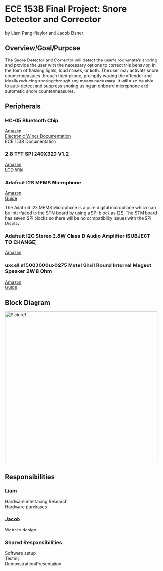 # ECE 153B Final Project: Snore Detector and Corrector
by Liam Pang-Naylor and Jacob Eisner

## Overview/Goal/Purpose

The Snore Detector and Corrector will detect the user's roommate’s snoring and provide the user with the necessary options to correct this behavior, in the form of flashing lights, loud noises, or both. The user may activate snore countermeasures through their phone, promptly waking the offender and ideally reducing snoring through any means necessary. It will also be able to auto-detect and suppress snoring using an onboard microphone and automatic snore countermeasures.

## Peripherals
### HC-05 Bluetooth Chip <br>
[Amazon](https://www.amazon.com/DSD-TECH-HC-05-Pass-through-Communication/dp/B01G9KSAF6/ref=sr_1_3?crid=3EHMG82OVCNDU&keywords=HC-05+Wireless&qid=1677540877&s=electronics&sprefix=hc-05+wireless%2Celectronics%2C197&sr=1-3) <br>
[Electronic Wings Documentation](https://www.electronicwings.com/sensors-modules/bluetooth-module-hc-05-) <br>
[ECE 153B Documentation](https://1drv.ms/b/s!Aqo-m-NuPRi-iO9lam0pB0y6UknUcQ?e=txWicT) <br>

### 2.8 TFT SPI 240X320 V1.2 <br>
[Amazon](https://www.amazon.com/HiLetgo-240X320-Resolution-Display-ILI9341/dp/B073R7BH1B) <br>
[LCD Wiki](http://www.lcdwiki.com/2.8inch_SPI_Module_ILI9341_SKU:MSP2807) <br>

### Adafruit I2S MEMS Microphone <br>
[Amazon](https://www.amazon.com/Adafruit-I2S-MEMS-Microphone-Breakout/dp/B06XNL2GBW) <br>
[Guide](https://learn.adafruit.com/adafruit-i2s-mems-microphone-breakout/) <br>

The Adafruit I2S MEMS Microphone is a pure digital microphone which can be interfaced to the STM board by using a SPI block as I2S. The STM board has seven SPI blocks so there will be no compatibility issues with the SPI Display.

### Adafruit I2C Stereo 2.8W Class D Audio Amplifier (SUBJECT TO CHANGE) <br>
[Amazon](https://www.amazon.com/Stereo-2-8W-Class-Audio-Amplifier/dp/B096YFBBFF) <br>

### uxcell a15080600ux0275 Metal Shell Round Internal Magnet Speaker 2W 8 Ohm
[Amazon](https://www.amazon.com/Uxcell-a15080600ux0275-Internal-Magnet-Speaker/dp/B0177ABRQ6/ref=sr_1_3?keywords=8+ohm+speaker&qid=1678050488&sr=8-3#customerReviews) <br>
[Guide](https://www.adafruit.com/product/1712)

## Block Diagram
<img width="500" alt="Picture1" src="https://user-images.githubusercontent.com/61168583/221713957-f15b9de0-710e-4668-9106-0fa8c4420742.png">

## Responsibilities
### Liam <br>
Hardware interfacing Research <br>
Hardware purchases <br>
### Jacob <br>
Website design <br>
### Shared Responsibilities <br>
Software setup <br>
Testing <br>
Demonstration/Presentation <br>

